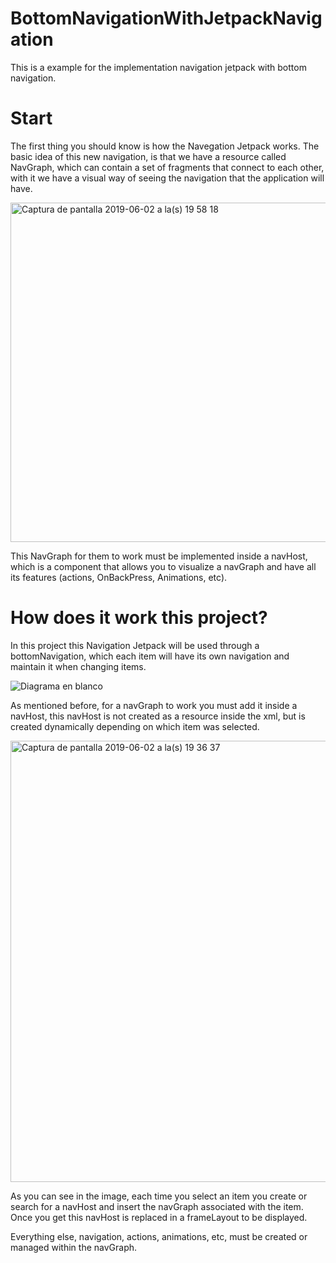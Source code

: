 # BottomNavigationWithJetpackNavigation

This is a example for the implementation navigation jetpack with bottom navigation.

# Start

The first thing you should know is how the Navegation Jetpack works. 
The basic idea of this new navigation, is that we have a resource called NavGraph, which can contain a set of fragments that connect to each other, with it we have a visual way of seeing the navigation that the application will have.

<img width="543" alt="Captura de pantalla 2019-06-02 a la(s) 19 58 18" src="https://user-images.githubusercontent.com/28660273/58768996-d3567200-8570-11e9-84e8-a4549af32ccd.png">

This NavGraph for them to work must be implemented inside a navHost, which is a component that allows you to visualize a navGraph and have all its features (actions, OnBackPress, Animations, etc). 


# How does it work this project?

In this project this Navigation Jetpack will be used through a bottomNavigation, which each item will have its own navigation and maintain it when changing items.

![Diagrama en blanco](https://user-images.githubusercontent.com/28660273/58768846-026be400-856f-11e9-802c-fc2c1ca2b32d.png)


As mentioned before, for a navGraph to work you must add it inside a navHost, this navHost is not created as a resource inside the xml, but is created dynamically depending on which item was selected.


<img width="706" alt="Captura de pantalla 2019-06-02 a la(s) 19 36 37" src="https://user-images.githubusercontent.com/28660273/58769474-7f01c100-8575-11e9-80c0-ea84f5899c73.png">


As you can see in the image, each time you select an item you create or search for a navHost and insert the navGraph associated with the item. Once you get this navHost is replaced in a frameLayout to be displayed.

Everything else, navigation, actions, animations, etc, must be created or managed within the navGraph. 
